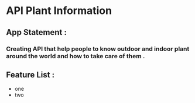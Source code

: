 # API Plant Information 

## App Statement : 
### Creating API that help people to know outdoor and indoor plant around the world and how to take care of them . 

## Feature List : 
* one 
* two

